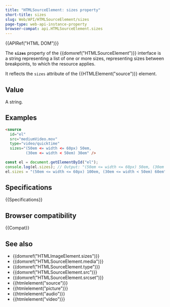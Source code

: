 ```yaml
---
title: "HTMLSourceElement: sizes property"
short-title: sizes
slug: Web/API/HTMLSourceElement/sizes
page-type: web-api-instance-property
browser-compat: api.HTMLSourceElement.sizes
---
```


{{APIRef("HTML DOM")}}

The **`sizes`** property of the {{domxref("HTMLSourceElement")}} interface is a string representing a list of one or more sizes, representing sizes between breakpoints, to which the resource applies.

It reflects the `sizes` attribute of the {{HTMLElement("source")}} element.

## Value

A string.

## Examples

```html
<source
  id="el"
  src="mediumVideo.mov"
  type="video/quicktime"
  sizes="(50em <= width <= 60px) 50em,
         (30em <= width < 50em) 30em" />
```

```js
const el = document.getElementById("el");
console.log(el.sizes); // Output: "(50em <= width <= 60px) 50em, (30em <= width < 50em) 30em"
el.sizes = "(50em <= width <= 60px) 100em, (30em <= width < 50em) 60em"; // Updates the sizes value
```

## Specifications

{{Specifications}}

## Browser compatibility

{{Compat}}

## See also

- {{domxref("HTMLImageElement.sizes")}}
- {{domxref("HTMLSourceElement.media")}}
- {{domxref("HTMLSourceElement.type")}}
- {{domxref("HTMLSourceElement.src")}}
- {{domxref("HTMLSourceElement.srcset")}}
- {{htmlelement("source")}}
- {{htmlelement("picture")}}
- {{htmlelement("audio")}}
- {{htmlelement("video")}}

